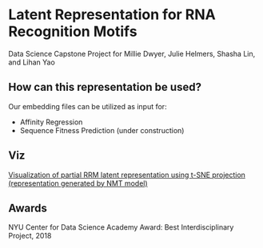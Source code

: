 # Latent Representation for RNA Recognition Motifs
Data Science Capstone Project for Millie Dwyer, Julie Helmers, Shasha Lin, and Lihan Yao

## How can this representation be used?
Our embedding files can be utilized as input for: 
- Affinity Regression
- Sequence Fitness Prediction (under construction)

## Viz
[Visualization of partial RRM latent representation using t-SNE projection (representation generated by NMT model) ](https://plot.ly/~mrnood/108)

## Awards
NYU Center for Data Science Academy Award: Best Interdisciplinary Project, 2018 
